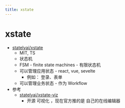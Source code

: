 ```yaml
---
title: xstate
---
```


# xstate

- [statelyai/xstate](https://github.com/statelyai/xstate)
  - MIT, TS
  - 状态机
  - FSM - finite state machines - 有限状态机
  - 可以管理应用状态 - react, vue, sevelte
    - 例如： 登录、表单
  - 可以管理业务状态 - 作为 Workflow
- 参考
  - [statelyai/xstate-viz](https://github.com/statelyai/xstate-viz)
    - 开源 可视化 ，现在官方推的是 自己的在线编辑器
